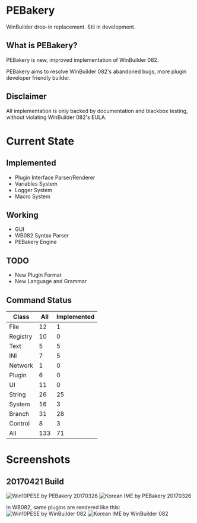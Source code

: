 # PEBakery
WinBuilder drop-in replacement. Stil in development.

## What is PEBakery?
PEBakery is new, improved implementation of WinBuilder 082.

PEBakery aims to resolve WinBuilder 082's abandoned bugs, more plugin developer friendly builder.

## Disclaimer
All implementation is only backed by documentation and blackbox testing, without violating WinBuilder 082's EULA.

# Current State
## Implemented
- Plugin Interface Parser/Renderer
- Variables System
- Logger System
- Macro System

## Working
- GUI
- WB082 Syntax Parser
- PEBakery Engine

## TODO
- New Plugin Format
- New Language and Grammar

## Command Status
|   Class  | All | Implemented |
|----------|-----|-------------|
| File     | 12  | 1   |
| Registry | 10  | 0   |
| Text     | 5   | 5   |
| INI      | 7   | 5   |
| Network  | 1   | 0   |
| Plugin   | 6   | 0   |
| UI       | 11  | 0   |
| String   | 26  | 25  |
| System   | 16  | 3   |
| Branch   | 31  | 28  |
| Control  | 8   | 3   |
| All      | 133 | 71  |

# Screenshots
## 20170421 Build
![Win10PESE by PEBakery 20170326](https://raw.githubusercontent.com/ied206/PEBakery/master/Image/PEBakery.png)
![Korean IME by PEBakery 20170326](https://raw.githubusercontent.com/ied206/PEBakery/master/Image/PEBakery-Korean_IME.png)

In WB082, same plugins are rendered like this:
![Win10PESE by WinBuilder 082](https://raw.githubusercontent.com/ied206/PEBakery/master/Image/WB082.png)
![Korean IME by WinBuilder 082](https://raw.githubusercontent.com/ied206/PEBakery/master/Image/WB082-Korean_IME.png)

